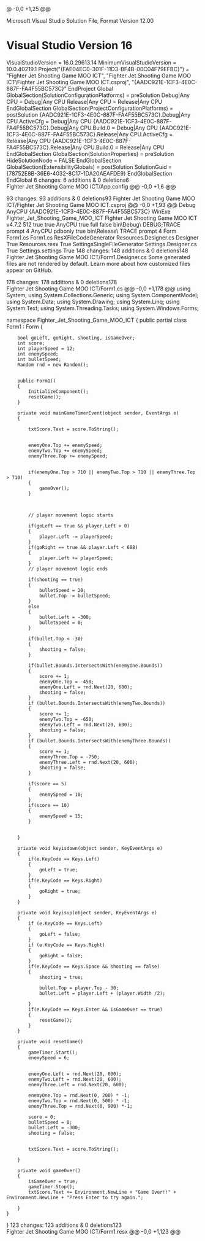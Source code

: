 @ -0,0 +1,25 @@

Microsoft Visual Studio Solution File, Format Version 12.00
# Visual Studio Version 16
VisualStudioVersion = 16.0.29613.14
MinimumVisualStudioVersion = 10.0.40219.1
Project("{FAE04EC0-301F-11D3-BF4B-00C04F79EFBC}") = "Fighter Jet Shooting Game MOO ICT", "Fighter Jet Shooting Game MOO ICT\Fighter Jet Shooting Game MOO ICT.csproj", "{AADC921E-1CF3-4E0C-887F-FA4F55BC573C}"
EndProject
Global
	GlobalSection(SolutionConfigurationPlatforms) = preSolution
		Debug|Any CPU = Debug|Any CPU
		Release|Any CPU = Release|Any CPU
	EndGlobalSection
	GlobalSection(ProjectConfigurationPlatforms) = postSolution
		{AADC921E-1CF3-4E0C-887F-FA4F55BC573C}.Debug|Any CPU.ActiveCfg = Debug|Any CPU
		{AADC921E-1CF3-4E0C-887F-FA4F55BC573C}.Debug|Any CPU.Build.0 = Debug|Any CPU
		{AADC921E-1CF3-4E0C-887F-FA4F55BC573C}.Release|Any CPU.ActiveCfg = Release|Any CPU
		{AADC921E-1CF3-4E0C-887F-FA4F55BC573C}.Release|Any CPU.Build.0 = Release|Any CPU
	EndGlobalSection
	GlobalSection(SolutionProperties) = preSolution
		HideSolutionNode = FALSE
	EndGlobalSection
	GlobalSection(ExtensibilityGlobals) = postSolution
		SolutionGuid = {78752E8B-36E6-4032-8C17-1DA20AEAFDE9}
	EndGlobalSection
EndGlobal
 6 changes: 6 additions & 0 deletions6  
Fighter Jet Shooting Game MOO ICT/App.config
@@ -0,0 +1,6 @@
<?xml version="1.0" encoding="utf-8" ?>
<configuration>
    <startup> 
        <supportedRuntime version="v4.0" sku=".NETFramework,Version=v4.7.2" />
    </startup>
</configuration>
 93 changes: 93 additions & 0 deletions93  
Fighter Jet Shooting Game MOO ICT/Fighter Jet Shooting Game MOO ICT.csproj
@@ -0,0 +1,93 @@
<?xml version="1.0" encoding="utf-8"?>
<Project ToolsVersion="15.0" xmlns="http://schemas.microsoft.com/developer/msbuild/2003">
  <Import Project="$(MSBuildExtensionsPath)\$(MSBuildToolsVersion)\Microsoft.Common.props" Condition="Exists('$(MSBuildExtensionsPath)\$(MSBuildToolsVersion)\Microsoft.Common.props')" />
  <PropertyGroup>
    <Configuration Condition=" '$(Configuration)' == '' ">Debug</Configuration>
    <Platform Condition=" '$(Platform)' == '' ">AnyCPU</Platform>
    <ProjectGuid>{AADC921E-1CF3-4E0C-887F-FA4F55BC573C}</ProjectGuid>
    <OutputType>WinExe</OutputType>
    <RootNamespace>Fighter_Jet_Shooting_Game_MOO_ICT</RootNamespace>
    <AssemblyName>Fighter Jet Shooting Game MOO ICT</AssemblyName>
    <TargetFrameworkVersion>v4.7.2</TargetFrameworkVersion>
    <FileAlignment>512</FileAlignment>
    <AutoGenerateBindingRedirects>true</AutoGenerateBindingRedirects>
    <Deterministic>true</Deterministic>
  </PropertyGroup>
  <PropertyGroup Condition=" '$(Configuration)|$(Platform)' == 'Debug|AnyCPU' ">
    <PlatformTarget>AnyCPU</PlatformTarget>
    <DebugSymbols>true</DebugSymbols>
    <DebugType>full</DebugType>
    <Optimize>false</Optimize>
    <OutputPath>bin\Debug\</OutputPath>
    <DefineConstants>DEBUG;TRACE</DefineConstants>
    <ErrorReport>prompt</ErrorReport>
    <WarningLevel>4</WarningLevel>
  </PropertyGroup>
  <PropertyGroup Condition=" '$(Configuration)|$(Platform)' == 'Release|AnyCPU' ">
    <PlatformTarget>AnyCPU</PlatformTarget>
    <DebugType>pdbonly</DebugType>
    <Optimize>true</Optimize>
    <OutputPath>bin\Release\</OutputPath>
    <DefineConstants>TRACE</DefineConstants>
    <ErrorReport>prompt</ErrorReport>
    <WarningLevel>4</WarningLevel>
  </PropertyGroup>
  <ItemGroup>
    <Reference Include="System" />
    <Reference Include="System.Core" />
    <Reference Include="System.Xml.Linq" />
    <Reference Include="System.Data.DataSetExtensions" />
    <Reference Include="Microsoft.CSharp" />
    <Reference Include="System.Data" />
    <Reference Include="System.Deployment" />
    <Reference Include="System.Drawing" />
    <Reference Include="System.Net.Http" />
    <Reference Include="System.Windows.Forms" />
    <Reference Include="System.Xml" />
  </ItemGroup>
  <ItemGroup>
    <Compile Include="Form1.cs">
      <SubType>Form</SubType>
    </Compile>
    <Compile Include="Form1.Designer.cs">
      <DependentUpon>Form1.cs</DependentUpon>
    </Compile>
    <Compile Include="Program.cs" />
    <Compile Include="Properties\AssemblyInfo.cs" />
    <EmbeddedResource Include="Form1.resx">
      <DependentUpon>Form1.cs</DependentUpon>
    </EmbeddedResource>
    <EmbeddedResource Include="Properties\Resources.resx">
      <Generator>ResXFileCodeGenerator</Generator>
      <LastGenOutput>Resources.Designer.cs</LastGenOutput>
      <SubType>Designer</SubType>
    </EmbeddedResource>
    <Compile Include="Properties\Resources.Designer.cs">
      <AutoGen>True</AutoGen>
      <DependentUpon>Resources.resx</DependentUpon>
      <DesignTime>True</DesignTime>
    </Compile>
    <None Include="Properties\Settings.settings">
      <Generator>SettingsSingleFileGenerator</Generator>
      <LastGenOutput>Settings.Designer.cs</LastGenOutput>
    </None>
    <Compile Include="Properties\Settings.Designer.cs">
      <AutoGen>True</AutoGen>
      <DependentUpon>Settings.settings</DependentUpon>
      <DesignTimeSharedInput>True</DesignTimeSharedInput>
    </Compile>
  </ItemGroup>
  <ItemGroup>
    <None Include="App.config" />
  </ItemGroup>
  <ItemGroup>
    <None Include="Resources\bullet.png" />
  </ItemGroup>
  <ItemGroup>
    <None Include="Resources\enemy.png" />
  </ItemGroup>
  <ItemGroup>
    <None Include="Resources\player.png" />
  </ItemGroup>
  <Import Project="$(MSBuildToolsPath)\Microsoft.CSharp.targets" />
</Project>
 148 changes: 148 additions & 0 deletions148  
Fighter Jet Shooting Game MOO ICT/Form1.Designer.cs
Some generated files are not rendered by default. Learn more about how customized files appear on GitHub.

 178 changes: 178 additions & 0 deletions178  
Fighter Jet Shooting Game MOO ICT/Form1.cs
@@ -0,0 +1,178 @@
﻿using System;
using System.Collections.Generic;
using System.ComponentModel;
using System.Data;
using System.Drawing;
using System.Linq;
using System.Text;
using System.Threading.Tasks;
using System.Windows.Forms;

namespace Fighter_Jet_Shooting_Game_MOO_ICT
{
    public partial class Form1 : Form
    {

        bool goLeft, goRight, shooting, isGameOver;
        int score;
        int playerSpeed = 12;
        int enemySpeed;
        int bulletSpeed;
        Random rnd = new Random();


        public Form1()
        {
            InitializeComponent();
            resetGame();
        }

        private void mainGameTimerEvent(object sender, EventArgs e)
        {

            txtScore.Text = score.ToString();


            enemyOne.Top += enemySpeed;
            enemyTwo.Top += enemySpeed;
            enemyThree.Top += enemySpeed;


            if(enemyOne.Top > 710 || enemyTwo.Top > 710 || enemyThree.Top > 710)
            {
                gameOver();
            }



            // player movement logic starts

            if(goLeft == true && player.Left > 0)
            {
                player.Left -= playerSpeed;
            }
            if(goRight == true && player.Left < 688)
            {
                player.Left += playerSpeed;
            }
            // player movement logic ends

            if(shooting == true)
            {
                bulletSpeed = 20;
                bullet.Top -= bulletSpeed;
            }
            else
            {
                bullet.Left = -300;
                bulletSpeed = 0;
            }

            if(bullet.Top < -30)
            {
                shooting = false;
            }

            if(bullet.Bounds.IntersectsWith(enemyOne.Bounds))
            {
                score += 1;
                enemyOne.Top = -450;
                enemyOne.Left = rnd.Next(20, 600);
                shooting = false;
            }
            if (bullet.Bounds.IntersectsWith(enemyTwo.Bounds))
            {
                score += 1;
                enemyTwo.Top = -650;
                enemyTwo.Left = rnd.Next(20, 600);
                shooting = false;
            }
            if (bullet.Bounds.IntersectsWith(enemyThree.Bounds))
            {
                score += 1;
                enemyThree.Top = -750;
                enemyThree.Left = rnd.Next(20, 600);
                shooting = false;
            }

            if(score == 5)
            {
                enemySpeed = 10;
            }
            if(score == 10)
            {
                enemySpeed = 15;
            }


        }

        private void keyisdown(object sender, KeyEventArgs e)
        {
            if(e.KeyCode == Keys.Left)
            {
                goLeft = true;
            }
            if(e.KeyCode == Keys.Right)
            {
                goRight = true;
            }
        }

        private void keyisup(object sender, KeyEventArgs e)
        {
            if (e.KeyCode == Keys.Left)
            {
                goLeft = false;
            }
            if (e.KeyCode == Keys.Right)
            {
                goRight = false;
            }
            if(e.KeyCode == Keys.Space && shooting == false)
            {
                shooting = true;

                bullet.Top = player.Top - 30;
                bullet.Left = player.Left + (player.Width /2);

            }
            if(e.KeyCode == Keys.Enter && isGameOver == true)
            {
                resetGame();
            }
        }

        private void resetGame()
        {
            gameTimer.Start();
            enemySpeed = 6;


            enemyOne.Left = rnd.Next(20, 600);
            enemyTwo.Left = rnd.Next(20, 600);
            enemyThree.Left = rnd.Next(20, 600);

            enemyOne.Top = rnd.Next(0, 200) * -1;
            enemyTwo.Top = rnd.Next(0, 500) * -1;
            enemyThree.Top = rnd.Next(0, 900) *-1;

            score = 0;
            bulletSpeed = 0;
            bullet.Left = -300;
            shooting = false;


            txtScore.Text = score.ToString();

        }

        private void gameOver()
        {
            isGameOver = true;
            gameTimer.Stop();
            txtScore.Text += Environment.NewLine + "Game Over!!" + Environment.NewLine + "Press Enter to try again.";

        }
    }
}
 123 changes: 123 additions & 0 deletions123  
Fighter Jet Shooting Game MOO ICT/Form1.resx
@@ -0,0 +1,123 @@
<?xml version="1.0" encoding="utf-8"?>
<root>
  <!-- 
    Microsoft ResX Schema 
    
    Version 2.0
    
    The primary goals of this format is to allow a simple XML format 
    that is mostly human readable. The generation and parsing of the 
    various data types are done through the TypeConverter classes 
    associated with the data types.
    
    Example:
    
    ... ado.net/XML headers & schema ...
    <resheader name="resmimetype">text/microsoft-resx</resheader>
    <resheader name="version">2.0</resheader>
    <resheader name="reader">System.Resources.ResXResourceReader, System.Windows.Forms, ...</resheader>
    <resheader name="writer">System.Resources.ResXResourceWriter, System.Windows.Forms, ...</resheader>
    <data name="Name1"><value>this is my long string</value><comment>this is a comment</comment></data>
    <data name="Color1" type="System.Drawing.Color, System.Drawing">Blue</data>
    <data name="Bitmap1" mimetype="application/x-microsoft.net.object.binary.base64">
        <value>[base64 mime encoded serialized .NET Framework object]</value>
    </data>
    <data name="Icon1" type="System.Drawing.Icon, System.Drawing" mimetype="application/x-microsoft.net.object.bytearray.base64">
        <value>[base64 mime encoded string representing a byte array form of the .NET Framework object]</value>
        <comment>This is a comment</comment>
    </data>
                
    There are any number of "resheader" rows that contain simple 
    name/value pairs.
    
    Each data row contains a name, and value. The row also contains a 
    type or mimetype. Type corresponds to a .NET class that support 
    text/value conversion through the TypeConverter architecture. 
    Classes that don't support this are serialized and stored with the 
    mimetype set.
    
    The mimetype is used for serialized objects, and tells the 
    ResXResourceReader how to depersist the object. This is currently not 
    extensible. For a given mimetype the value must be set accordingly:
    
    Note - application/x-microsoft.net.object.binary.base64 is the format 
    that the ResXResourceWriter will generate, however the reader can 
    read any of the formats listed below.
    
    mimetype: application/x-microsoft.net.object.binary.base64
    value   : The object must be serialized with 
            : System.Runtime.Serialization.Formatters.Binary.BinaryFormatter
            : and then encoded with base64 encoding.
    
    mimetype: application/x-microsoft.net.object.soap.base64
    value   : The object must be serialized with 
            : System.Runtime.Serialization.Formatters.Soap.SoapFormatter
            : and then encoded with base64 encoding.
    mimetype: application/x-microsoft.net.object.bytearray.base64
    value   : The object must be serialized into a byte array 
            : using a System.ComponentModel.TypeConverter
            : and then encoded with base64 encoding.
    -->
  <xsd:schema id="root" xmlns="" xmlns:xsd="http://www.w3.org/2001/XMLSchema" xmlns:msdata="urn:schemas-microsoft-com:xml-msdata">
    <xsd:import namespace="http://www.w3.org/XML/1998/namespace" />
    <xsd:element name="root" msdata:IsDataSet="true">
      <xsd:complexType>
        <xsd:choice maxOccurs="unbounded">
          <xsd:element name="metadata">
            <xsd:complexType>
              <xsd:sequence>
                <xsd:element name="value" type="xsd:string" minOccurs="0" />
              </xsd:sequence>
              <xsd:attribute name="name" use="required" type="xsd:string" />
              <xsd:attribute name="type" type="xsd:string" />
              <xsd:attribute name="mimetype" type="xsd:string" />
              <xsd:attribute ref="xml:space" />
            </xsd:complexType>
          </xsd:element>
          <xsd:element name="assembly">
            <xsd:complexType>
              <xsd:attribute name="alias" type="xsd:string" />
              <xsd:attribute name="name" type="xsd:string" />
            </xsd:complexType>
          </xsd:element>
          <xsd:element name="data">
            <xsd:complexType>
              <xsd:sequence>
                <xsd:element name="value" type="xsd:string" minOccurs="0" msdata:Ordinal="1" />
                <xsd:element name="comment" type="xsd:string" minOccurs="0" msdata:Ordinal="2" />
              </xsd:sequence>
              <xsd:attribute name="name" type="xsd:string" use="required" msdata:Ordinal="1" />
              <xsd:attribute name="type" type="xsd:string" msdata:Ordinal="3" />
              <xsd:attribute name="mimetype" type="xsd:string" msdata:Ordinal="4" />
              <xsd:attribute ref="xml:space" />
            </xsd:complexType>
          </xsd:element>
          <xsd:element name="resheader">
            <xsd:complexType>
              <xsd:sequence>
                <xsd:element name="value" type="xsd:string" minOccurs="0" msdata:Ordinal="1" />
              </xsd:sequence>
              <xsd:attribute name="name" type="xsd:string" use="required" />
            </xsd:complexType>
          </xsd:element>
        </xsd:choice>
      </xsd:complexType>
    </xsd:element>
  </xsd:schema>
  <resheader name="resmimetype">
    <value>text/microsoft-resx</value>
  </resheader>
  <resheader name="version">
    <value>2.0</value>
  </resheader>
  <resheader name="reader">
    <value>System.Resources.ResXResourceReader, System.Windows.Forms, Version=4.0.0.0, Culture=neutral, PublicKeyToken=b77a5c561934e089</value>
  </resheader>
  <resheader name="writer">
    <value>System.Resources.ResXResourceWriter, System.Windows.Forms, Version=4.0.0.0, Culture=neutral, PublicKeyToken=b77a5c561934e089</value>
  </resheader>
  <metadata name="gameTimer.TrayLocation" type="System.Drawing.Point, System.Drawing, Version=4.0.0.0, Culture=neutral, PublicKeyToken=b03f5f7f11d50a3a">
    <value>17, 17</value>
  </metadata>
</root>
 22 changes: 22 additions & 0 deletions22  
Fighter Jet Shooting Game MOO ICT/Program.cs
@@ -0,0 +1,22 @@
﻿using System;
using System.Collections.Generic;
using System.Linq;
using System.Threading.Tasks;
using System.Windows.Forms;

namespace Fighter_Jet_Shooting_Game_MOO_ICT
{
    static class Program
    {
        /// <summary>
        /// The main entry point for the application.
        /// </summary>
        [STAThread]
        static void Main()
        {
            Application.EnableVisualStyles();
            Application.SetCompatibleTextRenderingDefault(false);
            Application.Run(new Form1());
        }
    }
}
 36 changes: 36 additions & 0 deletions36  
Fighter Jet Shooting Game MOO ICT/Properties/AssemblyInfo.cs
@@ -0,0 +1,36 @@
﻿using System.Reflection;
using System.Runtime.CompilerServices;
using System.Runtime.InteropServices;

// General Information about an assembly is controlled through the following
// set of attributes. Change these attribute values to modify the information
// associated with an assembly.
[assembly: AssemblyTitle("Fighter Jet Shooting Game MOO ICT")]
[assembly: AssemblyDescription("")]
[assembly: AssemblyConfiguration("")]
[assembly: AssemblyCompany("")]
[assembly: AssemblyProduct("Fighter Jet Shooting Game MOO ICT")]
[assembly: AssemblyCopyright("Copyright ©  2020")]
[assembly: AssemblyTrademark("")]
[assembly: AssemblyCulture("")]

// Setting ComVisible to false makes the types in this assembly not visible
// to COM components.  If you need to access a type in this assembly from
// COM, set the ComVisible attribute to true on that type.
[assembly: ComVisible(false)]

// The following GUID is for the ID of the typelib if this project is exposed to COM
[assembly: Guid("aadc921e-1cf3-4e0c-887f-fa4f55bc573c")]

// Version information for an assembly consists of the following four values:
//
//      Major Version
//      Minor Version
//      Build Number
//      Revision
//
// You can specify all the values or you can default the Build and Revision Numbers
// by using the '*' as shown below:
// [assembly: AssemblyVersion("1.0.*")]
[assembly: AssemblyVersion("1.0.0.0")]
[assembly: AssemblyFileVersion("1.0.0.0")]
 93 changes: 93 additions & 0 deletions93  
Fighter Jet Shooting Game MOO ICT/Properties/Resources.Designer.cs
 130 changes: 130 additions & 0 deletions130  
Fighter Jet Shooting Game MOO ICT/Properties/Resources.resx
@@ -0,0 +1,130 @@
<?xml version="1.0" encoding="utf-8"?>
<root>
  <!-- 
    Microsoft ResX Schema 
    
    Version 2.0
    
    The primary goals of this format is to allow a simple XML format 
    that is mostly human readable. The generation and parsing of the 
    various data types are done through the TypeConverter classes 
    associated with the data types.
    
    Example:
    
    ... ado.net/XML headers & schema ...
    <resheader name="resmimetype">text/microsoft-resx</resheader>
    <resheader name="version">2.0</resheader>
    <resheader name="reader">System.Resources.ResXResourceReader, System.Windows.Forms, ...</resheader>
    <resheader name="writer">System.Resources.ResXResourceWriter, System.Windows.Forms, ...</resheader>
    <data name="Name1"><value>this is my long string</value><comment>this is a comment</comment></data>
    <data name="Color1" type="System.Drawing.Color, System.Drawing">Blue</data>
    <data name="Bitmap1" mimetype="application/x-microsoft.net.object.binary.base64">
        <value>[base64 mime encoded serialized .NET Framework object]</value>
    </data>
    <data name="Icon1" type="System.Drawing.Icon, System.Drawing" mimetype="application/x-microsoft.net.object.bytearray.base64">
        <value>[base64 mime encoded string representing a byte array form of the .NET Framework object]</value>
        <comment>This is a comment</comment>
    </data>
                
    There are any number of "resheader" rows that contain simple 
    name/value pairs.
    
    Each data row contains a name, and value. The row also contains a 
    type or mimetype. Type corresponds to a .NET class that support 
    text/value conversion through the TypeConverter architecture. 
    Classes that don't support this are serialized and stored with the 
    mimetype set.
    
    The mimetype is used for serialized objects, and tells the 
    ResXResourceReader how to depersist the object. This is currently not 
    extensible. For a given mimetype the value must be set accordingly:
    
    Note - application/x-microsoft.net.object.binary.base64 is the format 
    that the ResXResourceWriter will generate, however the reader can 
    read any of the formats listed below.
    
    mimetype: application/x-microsoft.net.object.binary.base64
    value   : The object must be serialized with 
            : System.Runtime.Serialization.Formatters.Binary.BinaryFormatter
            : and then encoded with base64 encoding.
    
    mimetype: application/x-microsoft.net.object.soap.base64
    value   : The object must be serialized with 
            : System.Runtime.Serialization.Formatters.Soap.SoapFormatter
            : and then encoded with base64 encoding.
    mimetype: application/x-microsoft.net.object.bytearray.base64
    value   : The object must be serialized into a byte array 
            : using a System.ComponentModel.TypeConverter
            : and then encoded with base64 encoding.
    -->
  <xsd:schema id="root" xmlns="" xmlns:xsd="http://www.w3.org/2001/XMLSchema" xmlns:msdata="urn:schemas-microsoft-com:xml-msdata">
    <xsd:import namespace="http://www.w3.org/XML/1998/namespace" />
    <xsd:element name="root" msdata:IsDataSet="true">
      <xsd:complexType>
        <xsd:choice maxOccurs="unbounded">
          <xsd:element name="metadata">
            <xsd:complexType>
              <xsd:sequence>
                <xsd:element name="value" type="xsd:string" minOccurs="0" />
              </xsd:sequence>
              <xsd:attribute name="name" use="required" type="xsd:string" />
              <xsd:attribute name="type" type="xsd:string" />
              <xsd:attribute name="mimetype" type="xsd:string" />
              <xsd:attribute ref="xml:space" />
            </xsd:complexType>
          </xsd:element>
          <xsd:element name="assembly">
            <xsd:complexType>
              <xsd:attribute name="alias" type="xsd:string" />
              <xsd:attribute name="name" type="xsd:string" />
            </xsd:complexType>
          </xsd:element>
          <xsd:element name="data">
            <xsd:complexType>
              <xsd:sequence>
                <xsd:element name="value" type="xsd:string" minOccurs="0" msdata:Ordinal="1" />
                <xsd:element name="comment" type="xsd:string" minOccurs="0" msdata:Ordinal="2" />
              </xsd:sequence>
              <xsd:attribute name="name" type="xsd:string" use="required" msdata:Ordinal="1" />
              <xsd:attribute name="type" type="xsd:string" msdata:Ordinal="3" />
              <xsd:attribute name="mimetype" type="xsd:string" msdata:Ordinal="4" />
              <xsd:attribute ref="xml:space" />
            </xsd:complexType>
          </xsd:element>
          <xsd:element name="resheader">
            <xsd:complexType>
              <xsd:sequence>
                <xsd:element name="value" type="xsd:string" minOccurs="0" msdata:Ordinal="1" />
              </xsd:sequence>
              <xsd:attribute name="name" type="xsd:string" use="required" />
            </xsd:complexType>
          </xsd:element>
        </xsd:choice>
      </xsd:complexType>
    </xsd:element>
  </xsd:schema>
  <resheader name="resmimetype">
    <value>text/microsoft-resx</value>
  </resheader>
  <resheader name="version">
    <value>2.0</value>
  </resheader>
  <resheader name="reader">
    <value>System.Resources.ResXResourceReader, System.Windows.Forms, Version=4.0.0.0, Culture=neutral, PublicKeyToken=b77a5c561934e089</value>
  </resheader>
  <resheader name="writer">
    <value>System.Resources.ResXResourceWriter, System.Windows.Forms, Version=4.0.0.0, Culture=neutral, PublicKeyToken=b77a5c561934e089</value>
  </resheader>
  <assembly alias="System.Windows.Forms" name="System.Windows.Forms, Version=4.0.0.0, Culture=neutral, PublicKeyToken=b77a5c561934e089" />
  <data name="bullet" type="System.Resources.ResXFileRef, System.Windows.Forms">
    <value>..\Resources\bullet.png;System.Drawing.Bitmap, System.Drawing, Version=4.0.0.0, Culture=neutral, PublicKeyToken=b03f5f7f11d50a3a</value>
  </data>
  <data name="enemy" type="System.Resources.ResXFileRef, System.Windows.Forms">
    <value>..\Resources\enemy.png;System.Drawing.Bitmap, System.Drawing, Version=4.0.0.0, Culture=neutral, PublicKeyToken=b03f5f7f11d50a3a</value>
  </data>
  <data name="player" type="System.Resources.ResXFileRef, System.Windows.Forms">
    <value>..\Resources\player.png;System.Drawing.Bitmap, System.Drawing, Version=4.0.0.0, Culture=neutral, PublicKeyToken=b03f5f7f11d50a3a</value>
  </data>
</root>
 30 changes: 30 additions & 0 deletions30  
Fighter Jet Shooting Game MOO ICT/Properties/Settings.Designer.cs
 7 changes: 7 additions & 0 deletions7  
Fighter Jet Shooting Game MOO ICT/Properties/Settings.settings
@@ -0,0 +1,7 @@
<?xml version='1.0' encoding='utf-8'?>
<SettingsFile xmlns="http://schemas.microsoft.com/VisualStudio/2004/01/settings" CurrentProfile="(Default)">
  <Profiles>
    <Profile Name="(Default)" />
  </Profiles>
  <Settings />
</SettingsFile>
 Binary file addedBIN +142 Bytes 
Fighter Jet Shooting Game MOO ICT/Resources/bullet.png

 Binary file addedBIN +11 KB 
Fighter Jet Shooting Game MOO ICT/Resources/enemy.png

 Binary file addedBIN +12.5 KB 
Fighter Jet Shooting Game MOO ICT/Resources/player.png

 Binary file addedBIN +41 KB 
Fighter Jet Shooting Game MOO ICT/bin/Debug/Fighter Jet Shooting Game MOO ICT.exe
Binary file not shown.
 6 changes: 6 additions & 0 deletions6  
Fighter Jet Shooting Game MOO ICT/bin/Debug/Fighter Jet Shooting Game MOO ICT.exe.config
